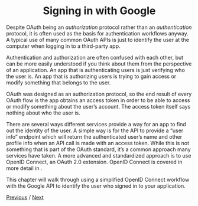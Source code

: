 <h1 align="center">Signing in with Google</h1>

Despite OAuth being an _authorization_ protocol rather than an _authentication_ protocol, it is often used as the basis for authentication workflows anyway. A typical use of many common OAuth APIs is just to identify the user at the computer when logging in to a third-party app.

Authentication and authorization are often confused with each other, but can be more easily understood if you think about them from the perspective of an application. An app that is authenticating users is just verifying who the user is. An app that is authorizing users is trying to gain access or modify something that belongs to the user.

OAuth was designed as an authorization protocol, so the end result of every OAuth flow is the app obtains an access token in order to be able to access or modify something about the user’s account. The access token itself says nothing about who the user is.

There are several ways different services provide a way for an app to find out the identity of the user. A simple way is for the API to provide a “user info” endpoint which will return the authenticated user’s name and other profile info when an API call is made with an access token. While this is not something that is part of the OAuth standard, it’s a common approach many services have taken. A more advanced and standardized approach is to use OpenID Connect, an OAuth 2.0 extension. OpenID Connect is covered in more detail in .

This chapter will walk through using a simplified OpenID Connect workflow with the Google API to identify the user who signed in to your application.

[Previous](https://github.com/alithecodeguy/articles/blob/main/OAuth/OAuth%202.0%20Simplified/02%20Accessing%20Data%20in%20an%20OAuth%20Server/05%20Making%20API%20Requests/MakingAPIRequests_en.md "Previous")
/
[Next](https://github.com/alithecodeguy/articles/blob/main/OAuth/OAuth%202.0%20Simplified/04%20Server-Side%20Apps/Server-SideApps_en.md "Next")
